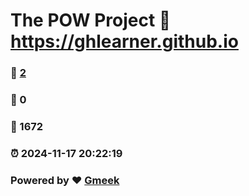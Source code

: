 # The POW Project :link: https://ghlearner.github.io 
### :page_facing_up: [2](https://ghlearner.github.io/tag.html) 
### :speech_balloon: 0 
### :hibiscus: 1672 
### :alarm_clock: 2024-11-17 20:22:19 
### Powered by :heart: [Gmeek](https://github.com/Meekdai/Gmeek)

